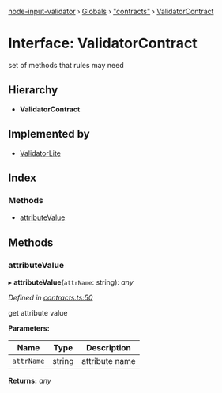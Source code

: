 [node-input-validator](../README.md) › [Globals](../globals.md) › ["contracts"](../modules/_contracts_.md) › [ValidatorContract](_contracts_.validatorcontract.md)

# Interface: ValidatorContract

set of methods that rules may need

## Hierarchy

* **ValidatorContract**

## Implemented by

* [ValidatorLite](../classes/_mock_validator_lite_mock_.validatorlite.md)

## Index

### Methods

* [attributeValue](_contracts_.validatorcontract.md#attributevalue)

## Methods

###  attributeValue

▸ **attributeValue**(`attrName`: string): *any*

*Defined in [contracts.ts:50](https://github.com/bitnbytesio/node-input-validator/blob/f6990fa/src/contracts.ts#L50)*

get attribute value

**Parameters:**

Name | Type | Description |
------ | ------ | ------ |
`attrName` | string | attribute name  |

**Returns:** *any*
